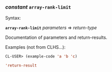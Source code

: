 ### <em>constant</em> <strong>`array-rank-limit`</strong>

Syntax:

<strong>`array-rank-limit`</strong> <em>parameters</em> => <em>return-type</em>

Documentation of parameters and return-results.

Examples (not from CLHS...):

```lisp
CL-USER> (example-code 'a 'b 'c)

'return-result
```

